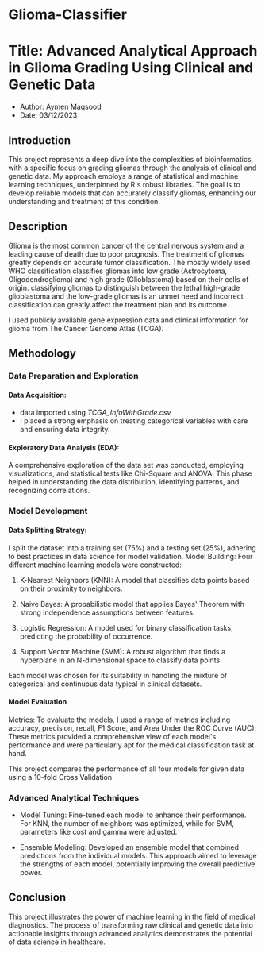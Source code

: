 # Glioma-Classifier

# Title: Advanced Analytical Approach in Glioma Grading Using Clinical and Genetic Data ### 

- Author: Aymen Maqsood
- Date: 03/12/2023


## Introduction
This project represents a deep dive into the complexities of bioinformatics, with a specific focus on grading gliomas through the analysis of clinical and genetic data. My approach employs a range of statistical and machine learning techniques, underpinned by R's robust libraries. The goal is to develop reliable models that can accurately classify gliomas, enhancing our understanding and treatment of this condition.



## Description
Glioma is the most common cancer of the central nervous system and a leading cause of death due to poor prognosis. The treatment of gliomas greatly depends on accurate tumor classification. The mostly widely used WHO classification classifies gliomas into low grade (Astrocytoma, Oligodendroglioma) and high grade (Glioblastoma) based on their cells of origin. classifying gliomas to distinguish between the lethal high-grade glioblastoma and the low-grade gliomas is an unmet need and incorrect classification can greatly affect the treatment plan and its outcome.

I used publicly available gene expression data and clinical information for glioma from The Cancer Genome Atlas (TCGA).

## Methodology
### Data Preparation and Exploration

#### Data Acquisition:
- data imported using *TCGA_InfoWithGrade.csv*
- I placed a strong emphasis on treating categorical variables with care and ensuring data integrity.

#### Exploratory Data Analysis (EDA):
A comprehensive exploration of the data set was conducted, employing visualizations, and statistical tests like Chi-Square and ANOVA. This phase helped in understanding the data distribution, identifying patterns, and recognizing correlations.

### Model Development

#### Data Splitting Strategy: 

I split the dataset into a training set (75%) and a testing set (25%), adhering to best practices in data science for model validation.
Model Building: Four different machine learning models were constructed:

1. K-Nearest Neighbors (KNN): A model that classifies data points based on their proximity to neighbors.

2. Naive Bayes: A probabilistic model that applies Bayes' Theorem with strong independence assumptions between features.

3. Logistic Regression: A model used for binary classification tasks, predicting the probability of occurrence.

4. Support Vector Machine (SVM): A robust algorithm that finds a hyperplane in an N-dimensional space to classify data points.

Each model was chosen for its suitability in handling the mixture of categorical and continuous data typical in clinical datasets.

#### Model Evaluation
Metrics: To evaluate the models, I used a range of metrics including accuracy, precision, recall, F1 Score, and Area Under the ROC Curve (AUC). These metrics provided a comprehensive view of each model's performance and were particularly apt for the medical classification task at hand.

This project compares the performance of all four models for given data using a 10-fold Cross Validation

### Advanced Analytical Techniques

- Model Tuning:
Fine-tuned each model to enhance their performance. For KNN, the number of neighbors was optimized, while for SVM, parameters like cost and gamma were adjusted.

- Ensemble Modeling:
Developed an ensemble model that combined predictions from the individual models. This approach aimed to leverage the strengths of each model, potentially improving the overall predictive power.

## Conclusion
This project illustrates the power of machine learning in the field of medical diagnostics. The process of transforming raw clinical and genetic data into actionable insights through advanced analytics demonstrates the potential of data science in healthcare.


